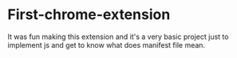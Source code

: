# First-chrome-extension

It was fun making this extension and it's a very basic project just to implement js and get to know what does manifest file mean.
